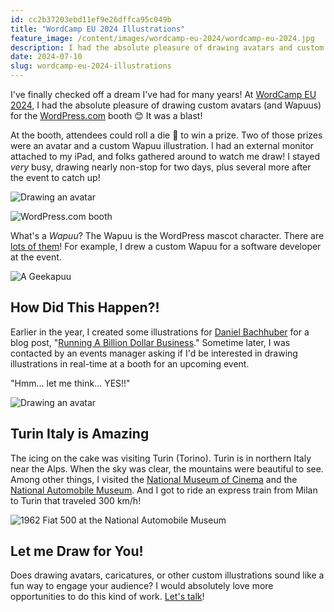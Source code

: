 ```yaml
---
id: cc2b37203ebd11ef9e26dffca95c049b
title: "WordCamp EU 2024 Illustrations"
feature_image: /content/images/wordcamp-eu-2024/wordcamp-eu-2024.jpg
description: I had the absolute pleasure of drawing avatars and custom Wappus for WordPress.com at WordCamp EU 2024! What's a Wapuu, you ask?
date: 2024-07-10
slug: wordcamp-eu-2024-illustrations
---
```


I've finally checked off a dream I've had for many years! At [WordCamp EU 2024](https://europe.wordcamp.org/2024/), I had the absolute pleasure of drawing custom avatars (and Wapuus) for the [WordPress.com](https://wordpress.com/) booth 😊 It was a blast!

At the booth, attendees could roll a die 🎲 to win a prize. Two of those prizes were an avatar and a custom Wapuu illustration. I had an external monitor attached to my iPad, and folks gathered around to watch me draw! I stayed _very_ busy, drawing nearly non-stop for two days, plus several more after the event to catch up!

![Drawing an avatar](/content/images/wordcamp-eu-2024/wordpress-booth-1.jpg)

![WordPress.com booth](/content/images/wordcamp-eu-2024/wordpress-booth-3.jpg)

What's a _Wapuu_? The Wapuu is the WordPress mascot character. There are [lots of them](https://wapu.us/)! For example, I drew a custom Wapuu for a software developer at the event.

![A Geekapuu](/content/images/wordcamp-eu-2024/geekapuu.jpeg)

## How Did This Happen?!

Earlier in the year, I created some illustrations for [Daniel Bachhuber](https://x.com/dbchhbr) for a blog post, "[Running A Billion Dollar Business](https://wordpress.com/blog/2024/02/27/running-a-billion-dollar-business/)." Sometime later, I was contacted by an events manager asking if I'd be interested in drawing illustrations in real-time at a booth for an upcoming event.

"Hmm... let me think... YES!!"

![Drawing an avatar](/content/images/wordcamp-eu-2024/wordpress-booth-2.jpg)

## Turin Italy is Amazing

The icing on the cake was visiting Turin (Torino). Turin is in northern Italy near the Alps. When the sky was clear, the mountains were beautiful to see. Among other things, I visited the [National Museum of Cinema](https://www.museocinema.it/) and the [National Automobile Museum](https://www.museoauto.com/). And I got to ride an express train from Milan to Turin that traveled 300 km/h!

![1962 Fiat 500 at the National Automobile Museum](/content/images/wordcamp-eu-2024/1962-fiat-auto-museum.jpeg)

## Let me Draw for You!

Does drawing avatars, caricatures, or other custom illustrations sound like a fun way to engage your audience? I would absolutely love more opportunities to do this kind of work. [Let's talk](mailto:david@reverentgeek.com)!
